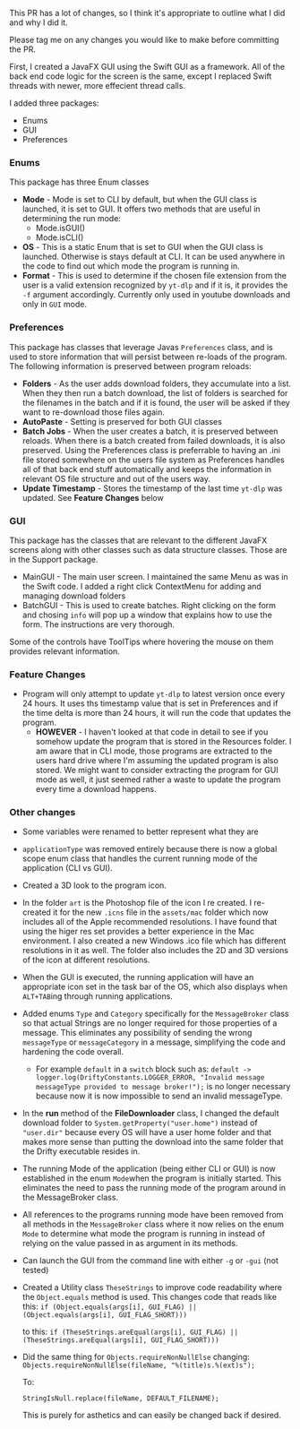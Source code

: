 This PR has a lot of changes, so I think it's appropriate to outline what I did and why I did it. 

Please tag me on any changes you would like to make before committing the PR.

First, I created a JavaFX GUI using the Swift GUI as a framework. All of the back end code logic for the screen is the same, except I replaced Swift threads with newer, more effecient thread calls.

I added three packages:

* Enums
* GUI
* Preferences

### Enums
This package has three Enum classes

* <b>Mode</b> - Mode is set to CLI by default, but when the GUI class is launched, it is set to GUI. It offers two methods that are useful in determining the run mode:
	* Mode.isGUI()
	* Mode.isCLI()
* <b>OS</b> - This is a static Enum that is set to GUI when the GUI class is launched. Otherwise is stays default at CLI. It can be used anywhere in the code to find out which mode the program is running in.
* <b>Format</b> - This is used to determine if the chosen file extension from the user is a valid extension recognized by `yt-dlp` and if it is, it provides the `-f` argument accordingly. Currently only used in youtube downloads and only in `GUI` mode.

### Preferences
This package has classes that leverage Javas `Preferences` class, and is used to store information that will persist between re-loads of the program. The following information is preserved between program reloads:

* <b>Folders</b> - As the user adds download folders, they accumulate into a list. When they then run a batch download, the list of folders is searched for the filenames in the batch and if it is found, the user will be asked if they want to re-download those files again.
* <b>AutoPaste</b> - Setting is preserved for both GUI classes
* <b>Batch Jobs</b> - When the user creates a batch, it is preserved between reloads. When there is a batch created from failed downloads, it is also preserved.
Using the Preferences class is preferrable to having an .ini file stored somewhere on the users file system as Preferences handles all of that back end stuff automatically and keeps the information in relevant OS file structure and out of the users way.
* <b>Update Timestamp</b> - Stores the timestamp of the last time `yt-dlp` was updated. See <b>Feature Changes</b> below

### GUI
This package has the classes that are relevant to the different JavaFX screens along with other classes such as data structure classes. Those are in the Support package.

* MainGUI - The main user screen. I maintained the same Menu as was in the Swift code. I added a right click ContextMenu for adding and managing download folders
* BatchGUI - This is used to create batches. Right clicking on the form and chosing `info` will pop up a window that explains how to use the form. The instructions are very thorough.

Some of the controls have ToolTips where hovering the mouse on them provides relevant information.

### Feature Changes
* Program will only attempt to update `yt-dlp` to latest version once every 24 hours. It uses ths timestamp value that is set in Preferences and if the time delta is more than 24 hours, it will run the code that updates the program.
	* <b>HOWEVER</b> - I haven't looked at that code in detail to see if you somehow update the program that is stored in the Resources folder. I am aware that in CLI mode, those programs are extracted to the users hard drive where I'm assuming the updated program is also stored. We might want to consider extracting the program for GUI mode as well, it just seemed rather a waste to update the program every time a download happens.

### Other changes
* Some variables were renamed to better represent what they are
* `applicationType` was removed entirely because there is now a global scope enum class that handles the current running mode of the application (CLI vs GUI).
* Created a 3D look to the program icon.
* In the folder `art` is the Photoshop file of the icon I re created. I re-created it for the new `.icns` file in the `assets/mac` folder which now includes all of the Apple recommended resolutions. I have found that using the higer res set provides a better experience in the Mac environment. I also created a new Windows .ico file which has different resolutions in it as well. The folder also includes the 2D and 3D versions of the icon at different resolutions.
* When the GUI is executed, the running application will have an appropriate icon set in the task bar of the OS, which also displays when `ALT+TAB`ing through running applications.
* Added enums `Type` and `Category` specifically for the `MessageBroker` class so that actual Strings are no longer required for those properties of a message. This eliminates any possibility of sending the wrong `messageType` or `messageCategory` in a message, simplifying the code and hardening the code overall.
	* For example `default` in a `switch` block such as: `default -> logger.log(DriftyConstants.LOGGER_ERROR, "Invalid message messageType provided to message broker!");` is no longer necessary because now it is now impossible to send an invalid messageType.
* In the <b>run</b> method of the <b>FileDownloader</b> class, I changed the default download folder to `System.getProperty("user.home")` instead of `"user.dir"` because every OS will have a user home folder and that makes more sense than putting the download into the same folder that the Drifty executable resides in. 
* The running Mode of the application (being either CLI or GUI) is now established in the enum `Mode`when the program is initially started. This eliminates the need to pass the running mode of the program around in the MessageBroker class.
* All references to the programs running mode have been removed from all methods in the `MessageBroker` class where it now relies on the enum `Mode` to determine what mode the program is running in instead of relying on the value passed in as argument in its methods.
* Can launch the GUI from the command line with either `-g` or `-gui` (not tested)
* Created a Utility class `TheseStrings` to improve code readability where the `Object.equals` method is used. This changes code that reads like this:
	`if (Object.equals(args[i], GUI_FLAG) || (Object.equals(args[i], GUI_FLAG_SHORT)))`
	
	to this:
	`if (TheseStrings.areEqual(args[i], GUI_FLAG) || (TheseStrings.areEqual(args[i], GUI_FLAG_SHORT)))`
	
* Did the same thing for `Objects.requireNonNullElse` changing:
	`Objects.requireNonNullElse(fileName, "%(title)s.%(ext)s");`	
	
	To:
	
	`StringIsNull.replace(fileName, DEFAULT_FILENAME);` 
	
	This is purely for asthetics and can easily be changed back if desired.
